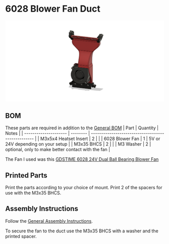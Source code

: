 # 6028 Blower Fan Duct

![6028 Duct Assembled](images/Assembled.png)

## BOM
These parts are required in addition to the [General BOM](/README.md#bom)
| Part                  | Quantity | Notes                                              |
| --------------------- | -------- | -------------------------------------------------- |
| M3x5x4 Heatset Insert | 2        |                                                    |
| 6028 Blower Fan       | 1        | 5V or 24V depending on your setup                  |
| M3x35 BHCS            | 2        |                                                    |
| M3 Washer             | 2        | optional, only to make better contact with the fan |

The Fan I used was this [GDSTIME 6028 24V Dual Ball Bearing Blower Fan](https://www.aliexpress.com/item/1005003792895461.html)

## Printed Parts

Print the parts according to your choice of mount. Print 2 of the spacers for use with the M3x35 BHCS.

## Assembly Instructions
Follow the [General Assembly Instructions](/docs/general_assembly.md).

To secure the fan to the duct use the M3x35 BHCS with a washer and the printed spacer.
